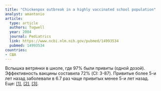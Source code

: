 ```yaml
---
title: "Chickenpox outbreak in a highly vaccinated school population"
analyst: amantonio
article:
  type: article
  authors: Tugwell
  year: 2004
  journal: Pediatrics
  link: https://www.ncbi.nlm.nih.gov/pubmed/14993534
  pubmed: 14993534
countries:
- США
---
```


Вспышка ветрянки в школе, где 97% были привиты (одной дозой). Эффективность вакцины составила 72% (CI: 3-87). Привитые более 5-и лет назад заболевали в 6.7 раз чаще привитых менее 5-и лет назад. Еще: [[1]](https://www.ncbi.nlm.nih.gov/pubmed/15243919), [[2]](https://www.ncbi.nlm.nih.gov/pubmed/26072038), [[3]](https://www.ncbi.nlm.nih.gov/pubmed/17360990).
